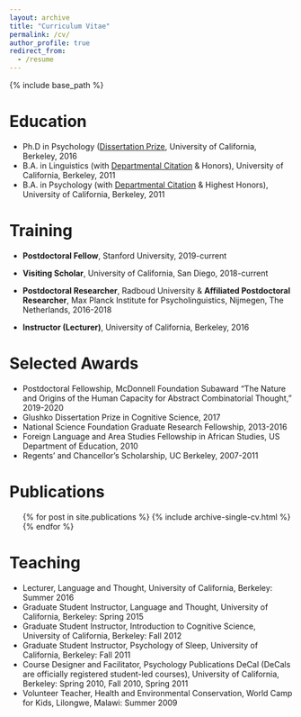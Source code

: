 ```yaml
---
layout: archive
title: "Curriculum Vitae"
permalink: /cv/
author_profile: true
redirect_from:
  - /resume
---
```


{% include base_path %}

Education
======
* Ph.D in Psychology ([Dissertation Prize](https://cognitivesciencesociety.org/glushko-dissertation-prize), University of California, Berkeley, 2016
* B.A. in Linguistics (with [Departmental Citation](https://financialaid.berkeley.edu/prizes-and-honors-departmental-citations) & Honors), University of California, Berkeley, 2011
* B.A. in Psychology (with [Departmental Citation](https://financialaid.berkeley.edu/prizes-and-honors-departmental-citations) & Highest Honors), University of California, Berkeley, 2011

Training
======
* <b>Postdoctoral Fellow</b>, Stanford University, 2019-current

* <b>Visiting Scholar</b>, University of California, San Diego, 2018-current

* <b>Postdoctoral Researcher</b>, Radboud University & <b>Affiliated Postdoctoral Researcher</b>, Max Planck Institute for Psycholinguistics, Nijmegen, The Netherlands, 2016-2018

* <b>Instructor (Lecturer)</b>, University of California, Berkeley, 2016
  
Selected Awards
======
* Postdoctoral Fellowship, McDonnell Foundation Subaward “The Nature and Origins of the Human Capacity for Abstract Combinatorial Thought,” 2019-2020
* Glushko Dissertation Prize in Cognitive Science, 2017
* National Science Foundation Graduate Research Fellowship, 2013-2016
* Foreign Language and Area Studies Fellowship in African Studies, US Department of Education, 2010
* Regents’ and Chancellor’s Scholarship, UC Berkeley, 2007-2011

Publications
======
  <ul>{% for post in site.publications %}
    {% include archive-single-cv.html %}
  {% endfor %}</ul>
  
Teaching
======
* Lecturer, Language and Thought, University of California, Berkeley: Summer 2016
* Graduate Student Instructor, Language and Thought, University of California, Berkeley: Spring 2015
* Graduate Student Instructor, Introduction to Cognitive Science, University of California, Berkeley: Fall 2012
* Graduate Student Instructor, Psychology of Sleep, University of California, Berkeley: Fall 2011
* Course Designer and Facilitator, Psychology Publications DeCal (DeCals are officially registered student-led courses), University of California, Berkeley: Spring 2010, Fall 2010, Spring 2011
* Volunteer Teacher, Health and Environmental Conservation, World Camp for Kids, Lilongwe, Malawi: Summer 2009
